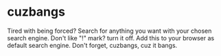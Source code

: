 # cuzbangs

Tired with being forced? Search for anything you want with your chosen search engine. Don't like "!" mark? turn it off. Add this to your browser as default search engine. Don't forget, cuzbangs, cuz it bangs.
